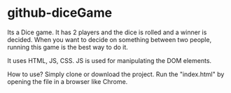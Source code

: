 # github-diceGame
Its a Dice game.
It has 2 players and the dice is rolled and a winner is decided.
When you want to decide on something between two people, running this game is the best way to do it.

It uses HTML, JS, CSS. JS is used for manipulating the DOM elements.

How to use?
Simply clone or download the project. 
Run the "index.html" by opening the file in a browser like Chrome.
